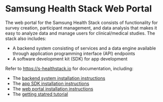 # Samsung Health Stack Web Portal

The web portal for the Samsung Health Stack consists of functionality for survey creation, participant management, and data analysis that makes it easy to analyze data and manage users for clinical/medical studies. The stack also includes:

-  A backend system consisting of services and a data engine available through application programming interface (API) endpoints
-  A software development kit (SDK) for app development

Refer to <a href="https://s-healthstack.io" target="_blank">https://s-healthstack.io</a> for documentation, including:
- The <a href="https://s-healthstack.io/installing-the-backend.html" target="_blank">backend system installation instructions</a>
- The <a href="https://s-healthstack.io/installing-the-sdk.html" target="_blank">app SDK installation instructions</a>
- The <a href="https://s-healthstack.io/installing-the-portal.html" target="_blank">web portal installation instructions</a>
- The <a href="https://s-healthstack.io/tutorial.html" target="_blank">getting statred tutorial</a>
